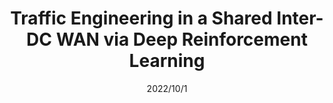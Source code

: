 ---
title: "Traffic Engineering in a Shared Inter-DC WAN via Deep Reinforcement Learning"
collection: publications
permalink: /publication/2022/10/1-2870-2881
date: 2022/10/1
venue: 'IEEE Transactions on Network Science and Engineering'
citation: 'Yingya Guo, Yulong Ma, Huan Luo*, Jianping Wu: Traffic Engineering in a Shared Inter-DC WAN via Deep Reinforcement Learning[J]. IEEE Transactions on Network Science and Engineering, 2022, 9(4): 2870-2881 .'
---